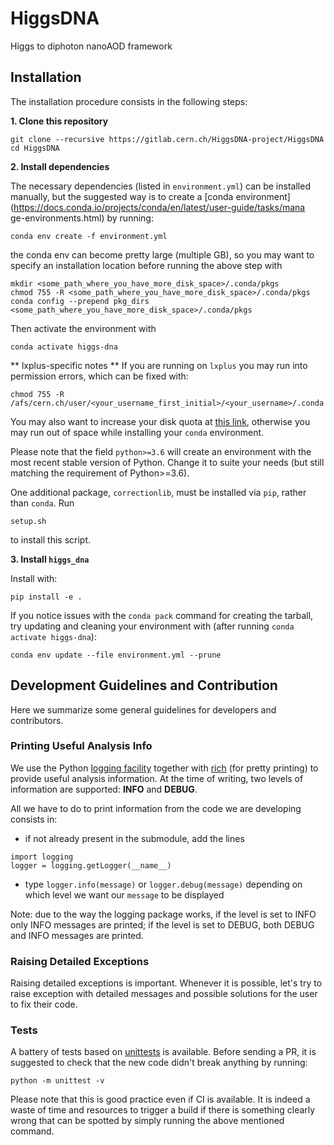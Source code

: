 # HiggsDNA  
Higgs to diphoton nanoAOD framework  
  
## Installation  
  
The installation procedure consists in the following steps:  
  
**1. Clone this repository**  
```  
git clone --recursive https://gitlab.cern.ch/HiggsDNA-project/HiggsDNA  
cd HiggsDNA  
```  
**2. Install dependencies**  
  
The necessary dependencies (listed in ```environment.yml```) can be installed manually, but the suggested way is to create a [conda environment](https://docs.conda.io/projects/conda/en/latest/user-guide/tasks/mana  
ge-environments.html) by running:  
```  
conda env create -f environment.yml  
```  
the conda env can become pretty large (multiple GB), so you may want to specify an installation location before running the above step with
```
mkdir <some_path_where_you_have_more_disk_space>/.conda/pkgs
chmod 755 -R <some_path_where_you_have_more_disk_space>/.conda/pkgs
conda config --prepend pkg_dirs <some_path_where_you_have_more_disk_space>/.conda/pkgs
```
Then activate the environment with
```
conda activate higgs-dna
```
** lxplus-specific notes **
If you are running on `lxplus` you may run into permission errors, which can be fixed with:
```
chmod 755 -R /afs/cern.ch/user/<your_username_first_initial>/<your_username>/.conda
```
You may also want to increase your disk quota at [this link](https://resources.web.cern.ch/resources/Manage/EOS/Default.aspx), otherwise you may run out of space while installing your `conda` environment.

Please note that the field ```python>=3.6``` will create an environment with the most recent stable version of Python. Change it to suite your needs (but still matching the requirement of Python>=3.6).  

One additional package, `correctionlib`, must be installed via `pip`, rather than `conda`. Run
```
setup.sh
```
to install this script.
  
**3. Install ```higgs_dna```**  
  
Install with:
```  
pip install -e .  
```  

If you notice issues with the ```conda pack``` command for creating the tarball, try updating and cleaning your environment with (after running ```conda activate higgs-dna```):
```
conda env update --file environment.yml --prune
```

## Development Guidelines and Contribution
Here we summarize some general guidelines for developers and contributors.

### Printing Useful Analysis Info
We use the Python [logging facility](https://docs.python.org/3/library/logging.html) together with [rich](https://github.com/willmcgugan/rich) (for pretty printing) to provide useful analysis information. At the time of writing, two levels of information are supported: **INFO** and **DEBUG**.

All we have to do to print information from the code we are developing consists in:

- if not already present in the submodule, add the lines 
```
import logging
logger = logging.getLogger(__name__)
```
- type ```logger.info(message)``` or ```logger.debug(message)``` depending on which level we want our ```message``` to be displayed

Note: due to the way the logging package works, if the level is set to INFO only INFO messages are printed; if the level is set to DEBUG, both DEBUG and INFO messages are printed.

### Raising Detailed Exceptions

Raising detailed exceptions is important. Whenever it is possible, let's try to raise exception with detailed messages and possible solutions for the user to fix their code.

### Tests

A battery of tests based on [unittests](https://docs.python.org/3/library/unittest.html) is available. Before sending a PR, it is suggested to check that the new code didn't break anything by running:

```
python -m unittest -v
``` 

Please note that this is good practice even if CI is available. It is indeed a waste of time and resources to trigger a build if there is something clearly wrong that can be spotted by simply running the above mentioned command.
